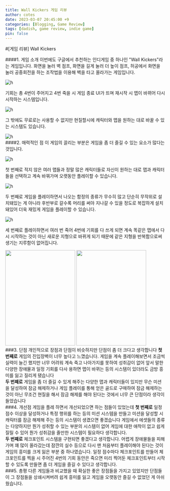 ```yaml
---
title: Wall Kickers 게임 리뷰
author: cotes
date: 2023-03-07 20:45:00 +9
categories: [Blogging, Game Review]
tags: [dadish, game review, indie game]
pin: false
---
```


#[게임 리뷰] Wall Kickers

####1. 게임 소개
이번에도 구글에서 추천하는 인디게임 중 하나인 "Wall Kickers"라는 게임입니다. 화면을 눌러 벽 점프, 화면을 길게 눌러 더 높이 점프, 허공에서 화면을 눌러 공중회전을 하는 조작법을 이용해 벽을 타고 올라가는 게임입니다.

![h](image/../../image/spin.png)

기회는 총 4번이 주어지고 4번 죽을 시 게임 종료 UI가 뜨며 재시작 시 맵이 바뀌어 다시 시작하는 시스템입니다.

![h](image/../../image/over.png)

그 밖에도 무료로는 사용할 수 없지만 현질할시에 캐릭터와 맵을 원하는 대로 바꿀 수 있는 시스템도 있습니다.

![h](image/../../image/shop.png)
<br/>
####2. 매력적인 점
이 게임의 끌리는 부분은 게임을 좀 더 즐길 수 있는 요소가 많다는 것입니다.

![h](image/../../image/play.png)

첫 번째로 적지 않은 여러 맵들과 정말 많은 캐릭터들로 자신이 원하는 대로 맵과 캐릭터들을 선택하고 계속 바꿔가며 오랫동안 플레이할 수 있습니다.

![h](image/../../image/play2.png)

두 번째로 게임을 플레이하면서 나오는 함정의 종류가 무수히 많고 단순히 무작위로 설치돼있는 게 아니라 후반부로 갈수록 머리를 써야 지나갈 수 있을 정도로 복잡하게 설치돼있어 더욱 재밌게 게임을 플레이할 수 있습니다.

![h](image/../../image/trap.png)

세 번째로 플레이하면서 여러 번 죽어 4번에 기회를 다 쓰게 되면 계속 똑같은 맵에서 다시 시작하는 것이 아닌 새로운 지형으로 바뀌게 되기 때문에 같은 지형을 반복함으로써 생기는 지루함이 없어집니다.

<img src= 'image/../../image/1.png' width="220" height="300"> <img src= 'image/../../image/2-1.png' width="220" height="300">
<br/>
###3. 단점
개인적으로 장점과 단점이 비슷하지만 단점이 좀 더 크다고 생각합니다 **첫 번째로** 게임의 진입장벽이 너무 높다고 느꼈습니다. 게임을 계속 플레이해보면서 조금씩 실력이 늘긴 했지만 너무 어려워 계속 죽고 나아가지를 못하여 성취감이 없어 앞서 말한 다양한 장애물과 일정 기회를 다사 용하면 맵이 바뀌는 등의 시스템이 있더라도 금방 흥미를 잃고 질리게 됐습니다<br/>
**두 번째로** 게임을 좀 더 즐길 수 있게 해주는 다양한 맵과 캐릭터들이 있지만 무슨 미션을 달성하여 잠금 해제하거나 게임 플레이를 통해 얻은 골드로 구매하여 잠금 해제하는 것이 아닌 무조건 현질을 해서 잠금 해제를 해야 된다는 것에서 너무 큰 단점이라 생각이 들었습니다
<br/>
###4. 개선점
게임을 플레 하면서 개선되었으면 하는 점들이 있었는데 **첫 번째로** 일정 점수 이상을 달성하거나 특정 행위를 하는 등의 미션 시스템을 만들고 미션을 달성할 시 캐릭터를 잠금 해제해 주는 등의 시스템이 생겼으면 좋겠습니다 게임에서 에셋들의 종류는 다양하지만 뭔가 성취할 수 있는 부분의 시스템이 없어 게임에 대한 애착이 없고 쉽게 질릴 수 있어 뭔가 성취감을 줄만한 시스템이 필요하다 생각합니다.<br/>
**두 번째로** 체크포인트 시스템을 구현되면 좋겠다고 생각합니다. 어렵게 장애물들을 피해 가며 꽤 많이 올라갔는데 잠깐의 실수 등으로 다시 맨 처음부터 플레이해야 된다는 것이 게임의 흥미를 크게 잃은 부분 중 하나였습니다. 일정 점수마다 체크포인트를 만들어 체크포인트를 찍을 시 주어진 4번의 기회 동안은 죽으면 미리 찍어둔 체크포인트부터 시작할 수 있도록 만들면 좀 더 게임을 즐길 수 있다고 생각합니다.
<br/>
###5. 총평
다른 게임들과 비교했을 때 확실한 좋은 장점들을 가지고 있었지만 단점들이 그 장점들을 상쇄시켜버려 쉽게 흥미를 잃고 게임을 오랫동안 즐길 수 없었던 게 아쉬웠습니다.
